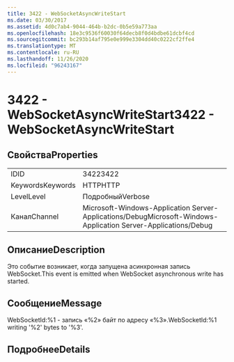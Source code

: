```yaml
---
title: 3422 - WebSocketAsyncWriteStart
ms.date: 03/30/2017
ms.assetid: 4d0c7ab4-9044-464b-b2dc-0b5e59a773aa
ms.openlocfilehash: 18e3c9536f60030f64decb8f0d4bdbe61dcbf4cd
ms.sourcegitcommit: bc293b14af795e0e999e3304dd40c0222cf2ffe4
ms.translationtype: MT
ms.contentlocale: ru-RU
ms.lasthandoff: 11/26/2020
ms.locfileid: "96243167"
---
```

# <a name="3422---websocketasyncwritestart"></a><span data-ttu-id="cdba8-102">3422 - WebSocketAsyncWriteStart</span><span class="sxs-lookup"><span data-stu-id="cdba8-102">3422 - WebSocketAsyncWriteStart</span></span>

## <a name="properties"></a><span data-ttu-id="cdba8-103">Свойства</span><span class="sxs-lookup"><span data-stu-id="cdba8-103">Properties</span></span>  
  
|||  
|-|-|  
|<span data-ttu-id="cdba8-104">ID</span><span class="sxs-lookup"><span data-stu-id="cdba8-104">ID</span></span>|<span data-ttu-id="cdba8-105">3422</span><span class="sxs-lookup"><span data-stu-id="cdba8-105">3422</span></span>|  
|<span data-ttu-id="cdba8-106">Keywords</span><span class="sxs-lookup"><span data-stu-id="cdba8-106">Keywords</span></span>|<span data-ttu-id="cdba8-107">HTTP</span><span class="sxs-lookup"><span data-stu-id="cdba8-107">HTTP</span></span>|  
|<span data-ttu-id="cdba8-108">Level</span><span class="sxs-lookup"><span data-stu-id="cdba8-108">Level</span></span>|<span data-ttu-id="cdba8-109">Подробный</span><span class="sxs-lookup"><span data-stu-id="cdba8-109">Verbose</span></span>|  
|<span data-ttu-id="cdba8-110">Канал</span><span class="sxs-lookup"><span data-stu-id="cdba8-110">Channel</span></span>|<span data-ttu-id="cdba8-111">Microsoft-Windows-Application Server-Applications/Debug</span><span class="sxs-lookup"><span data-stu-id="cdba8-111">Microsoft-Windows-Application Server-Applications/Debug</span></span>|  
  
## <a name="description"></a><span data-ttu-id="cdba8-112">Описание</span><span class="sxs-lookup"><span data-stu-id="cdba8-112">Description</span></span>  

 <span data-ttu-id="cdba8-113">Это событие возникает, когда запущена асинхронная запись WebSocket.</span><span class="sxs-lookup"><span data-stu-id="cdba8-113">This event is emitted when WebSocket asynchronous write has started.</span></span>  
  
## <a name="message"></a><span data-ttu-id="cdba8-114">Сообщение</span><span class="sxs-lookup"><span data-stu-id="cdba8-114">Message</span></span>  

 <span data-ttu-id="cdba8-115">WebSocketId:%1 - запись «%2» байт по адресу «%3».</span><span class="sxs-lookup"><span data-stu-id="cdba8-115">WebSocketId:%1 writing '%2' bytes to '%3'.</span></span>  
  
## <a name="details"></a><span data-ttu-id="cdba8-116">Подробнее</span><span class="sxs-lookup"><span data-stu-id="cdba8-116">Details</span></span>
